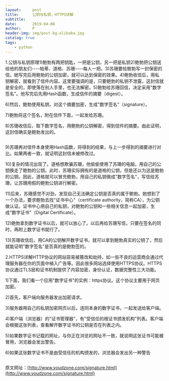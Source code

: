```yaml
---
layout:     post
title:      公钥与私钥，HTTPS详解
subtitle:   
date:       2019-04-08
author:     P
header-img: img/post-bg-alibaba.jpg
catalog: true
tags:
    - python
---
```

1.公钥与私钥原理1)鲍勃有两把钥匙，一把是公钥，另一把是私钥<img src="https://images2015.cnblogs.com/blog/300946/201610/300946-20161016005356828-1950036474.png" alt="" />2)鲍勃把公钥送给他的朋友们----帕蒂、道格、苏珊----每人一把。<img src="https://images2015.cnblogs.com/blog/300946/201610/300946-20161016005403984-463869082.png" alt="" />3)苏珊要给鲍勃写一封保密的信。她写完后用鲍勃的公钥加密，就可以达到保密的效果。<img src="https://images2015.cnblogs.com/blog/300946/201610/300946-20161016005412500-863295437.png" alt="" />4)鲍勃收信后，用私钥解密，就看到了信件内容。这里要强调的是，只要鲍勃的私钥不泄露，这封信就是安全的，即使落在别人手里，也无法解密。<img src="https://images2015.cnblogs.com/blog/300946/201610/300946-20161016005419500-1822328322.png" alt="" />5)鲍勃给苏珊回信，决定采用"数字签名"。他写完后先用Hash函数，生成信件的摘要（digest）。<img src="https://images2015.cnblogs.com/blog/300946/201610/300946-20161016005515359-1934644907.png" alt="" />

6)然后，鲍勃使用私钥，对这个摘要加密，生成"数字签名"（signature）。<img src="https://images2015.cnblogs.com/blog/300946/201610/300946-20161016005524484-949087182.png" alt="" />

7)鲍勃将这个签名，附在信件下面，一起发给苏珊。<img src="https://images2015.cnblogs.com/blog/300946/201610/300946-20161016005532796-1863329312.png" alt="" />

8)苏珊收信后，取下数字签名，用鲍勃的公钥解密，得到信件的摘要。由此证明，这封信确实是鲍勃发出的。

<img src="https://images2015.cnblogs.com/blog/300946/201610/300946-20161016005603921-819577677.png" alt="" />

9)苏珊再对信件本身使用Hash函数，将得到的结果，与上一步得到的摘要进行对比。如果两者一致，就证明这封信未被修改过。<img src="https://images2015.cnblogs.com/blog/300946/201610/300946-20161016005612421-407782857.png" alt="" />

10)复杂的情况出现了。道格想欺骗苏珊，他偷偷使用了苏珊的电脑，用自己的公钥换走了鲍勃的公钥。此时，苏珊实际拥有的是道格的公钥，但是还以为这是鲍勃的公钥。因此，道格就可以冒充鲍勃，用自己的私钥做成"数字签名"，写信给苏珊，让苏珊用假的鲍勃公钥进行解密。<img src="https://images2015.cnblogs.com/blog/300946/201610/300946-20161016005620921-1494099994.png" alt="" />

11)后来，苏珊感觉不对劲，发现自己无法确定公钥是否真的属于鲍勃。她想到了一个办法，要求鲍勃去找"证书中心"（certificate authority，简称CA），为公钥做认证。证书中心用自己的私钥，对鲍勃的公钥和一些相关信息一起加密，生成"数字证书"（Digital Certificate）。<img src="https://images2015.cnblogs.com/blog/300946/201610/300946-20161016005629812-1464508028.png" alt="" />

12)鲍勃拿到数字证书以后，就可以放心了。以后再给苏珊写信，只要在签名的同时，再附上数字证书就行了。<img src="https://images2015.cnblogs.com/blog/300946/201610/300946-20161016005638625-1123889882.png" alt="" />

13)苏珊收信后，用CA的公钥解开数字证书，就可以拿到鲍勃真实的公钥了，然后就能证明"数字签名"是否真的是鲍勃签的。<img src="https://images2015.cnblogs.com/blog/300946/201610/300946-20161016005649046-1806234010.png" alt="" />

2.HTTPS详解HTTP协议的网站容易被篡改和劫持，如一些不良的运营商会通过代理服务器在你的页面中植入广告等。因此很多网站选择使用HTTPS协议。HTTPS协议通过TLS层和证书机制提供了内容加密，身份认证，数据完整性三大功能。

1)下面，我们看一个应用"数字证书"的实例：https协议。这个协议主要用于网页加密。<img src="https://images2015.cnblogs.com/blog/300946/201610/300946-20161016005657562-174775354.png" alt="" />

2)首先，客户端向服务器发出加密请求。<img src="https://images2015.cnblogs.com/blog/300946/201610/300946-20161016005715031-1269092932.png" alt="" />

3)服务器用自己的私钥加密网页以后，连同本身的数字证书，一起发送给客户端。<img src="https://images2015.cnblogs.com/blog/300946/201610/300946-20161016005722375-1161331441.png" alt="" />

4)客户端（浏览器）的"证书管理器"，有"受信任的根证书颁发机构"列表。客户端会根据这张列表，查看解开数字证书的公钥是否在列表之内。<img src="https://images2015.cnblogs.com/blog/300946/201610/300946-20161016005734640-106282859.png" alt="" />

5)如果数字证书记载的网址，与你正在浏览的网址不一致，就说明这张证书可能被冒用，浏览器会发出警告。<img src="https://images2015.cnblogs.com/blog/300946/201610/300946-20161016005743453-2106220000.png" alt="" />

6)如果这张数字证书不是由受信任的机构颁发的，浏览器会发出另一种警告

<img src="https://images2015.cnblogs.com/blog/300946/201610/300946-20161016005800859-1519540213.png" alt="" />

原文网址：[http://www.youdzone.com/signature.html](http://www.youdzone.com/signature.html)
